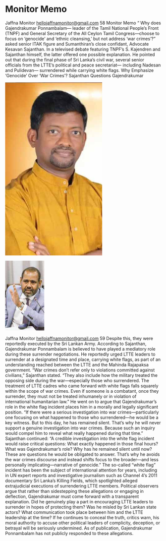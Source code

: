 # Monitor Memo

Jaffna Monitor
hellojaffnamonitor@gmail.com
58
Monitor Memo
“
Why does 
Gajendrakumar 
Ponnambalam—
leader of the Tamil 
National People’s 
Front (TNPF) and 
General Secretary of 
the All Ceylon Tamil 
Congress—choose to 
focus on ‘genocide’ 
and ‘ethnic cleansing,’ 
but not address 
‘war crimes’?” asked 
senior ITAK figure 
and Sumanthiran’s 
close confidant, 
Advocate Kesavan 
Sajanthan.
In a televised debate 
featuring TNPF’s 
S. Kajendren and 
Sajanthan himself, 
the latter offered one 
possible explanation. 
He pointed out that 
during the final phase 
of Sri Lanka’s civil 
war, several senior 
officials from the 
LTTE’s political and 
peace secretariat—
including Nadesan 
and Pulidevan—
surrendered while 
carrying white flags. 
Why Emphasize 
‘Genocide’ Over 
‘War Crimes’? 
Sajanthan Questions 
Gajendrakumar

![p058_i1.jpg](../images_out/012_monitor_memo/p058_i1.jpg)

![p058_i2.jpg](../images_out/012_monitor_memo/p058_i2.jpg)

Jaffna Monitor
hellojaffnamonitor@gmail.com
59
Despite this, they were reportedly executed by 
the Sri Lankan Army.
According to Sajanthan, Gajendrakumar 
Ponnambalam is believed to have played 
a mediatory role during these surrender 
negotiations. He reportedly urged LTTE 
leaders to surrender at a designated time 
and place, carrying white flags, as part of an 
understanding reached between the LTTE and 
the Mahinda Rajapaksa government.
“War crimes don’t refer only to violations 
committed against civilians,” Sajanthan stated. 
“They also include how the military treated 
the opposing side during the war—especially 
those who surrendered. The treatment of 
LTTE cadres who came forward with white 
flags falls squarely within the scope of war 
crimes. Even if someone is a combatant, once 
they surrender, they must not be treated 
inhumanely or in violation of international 
humanitarian law.”
He went on to argue that Gajendrakumar’s 
role in the white flag incident places him in a 
morally and legally significant position.
“If there were a serious investigation into war 
crimes—particularly one focusing on what 
happened to those who surrendered—he 
would be a key witness. But to this day, he 
has remained silent. That’s why he will never 
support a genuine investigation into war 
crimes. Because such an inquiry would compel 
him to reveal what really happened during that 
time.”
Sajanthan continued: “A credible investigation 
into the white flag incident would raise critical 
questions: What exactly happened in those 
final hours? What was Gajendrakumar’s role? 
Why has he remained silent until now? These 
are questions he would be obligated to answer. 
That’s why he avoids the war crimes discourse 
and instead shifts focus to the broader—and 
less personally implicating—narrative of 
genocide.”
The so-called “white flag” incident has been 
the subject of international attention for 
years, including in UN expert reports and 
investigative journalism such as Channel 
4’s 2011 documentary Sri Lanka’s Killing 
Fields, which spotlighted alleged extrajudicial 
executions of surrendering LTTE members.
Political observers argue that rather than 
sidestepping these allegations or engaging 
in deflection, Gajendrakumar must come 
forward with a transparent explanation. Did 
he genuinely play a part in encouraging LTTE 
leaders to surrender in hopes of protecting 
them? Was he misled by Sri Lankan state 
actors? What communication took place 
between him and the LTTE leadership at the 
time?
If he continues to conceal the truth, critics 
warn, his moral authority to accuse other 
political leaders of complicity, deception, or 
betrayal will be seriously undermined.
As of publication, Gajendrakumar 
Ponnambalam has not publicly responded to 
these allegations.

